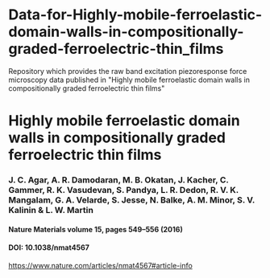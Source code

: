 # Data-for-Highly-mobile-ferroelastic-domain-walls-in-compositionally-graded-ferroelectric-thin_films
Repository which provides the raw band excitation piezoresponse force microscopy data published in "Highly mobile ferroelastic domain walls in compositionally graded ferroelectric thin films"


# Highly mobile ferroelastic domain walls in compositionally graded ferroelectric thin films
### J. C. Agar, A. R. Damodaran, M. B. Okatan, J. Kacher, C. Gammer, R. K. Vasudevan, S. Pandya, L. R. Dedon, R. V. K. Mangalam, G. A. Velarde, S. Jesse, N. Balke, A. M. Minor, S. V. Kalinin & L. W. Martin
#### Nature Materials volume 15, pages 549–556 (2016)

#### DOI: 10.1038/nmat4567

https://www.nature.com/articles/nmat4567#article-info
